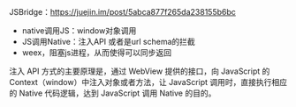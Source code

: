 JSBridge：https://juejin.im/post/5abca877f265da238155b6bc
- native调用JS：window对象调用
- JS调用Native：注入API 或者是url schema的拦截
- weex，阻塞js进程，从而使得可以同步返回

注入 API 方式的主要原理是，通过 WebView 提供的接口，向 JavaScript 的 Context（window）中注入对象或者方法，让 JavaScript 调用时，直接执行相应的 Native 代码逻辑，达到 JavaScript 调用 Native 的目的。
